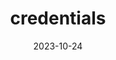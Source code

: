 ---
title: "credentials"
date: 2023-10-24
type: landing

design:
  spacing: "5rem"

# Note: `username` refers to the user's folder name in `content/authors/`

# Page sections
sections:
  - block: collection
    id: license
    content:
      title: License

      count: 5
      filters:
        folders:
          - etc
    # design:
---